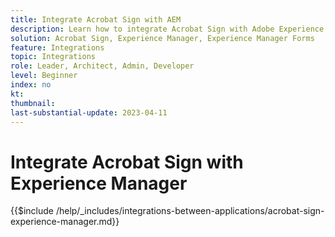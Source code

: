 ```yaml
---
title: Integrate Acrobat Sign with AEM
description: Learn how to integrate Acrobat Sign with Adobe Experience Manager (AEM).
solution: Acrobat Sign, Experience Manager, Experience Manager Forms
feature: Integrations
topic: Integrations
role: Leader, Architect, Admin, Developer
level: Beginner
index: no
kt:
thumbnail:
last-substantial-update: 2023-04-11
---
```


# Integrate Acrobat Sign with Experience Manager

{{$include /help/_includes/integrations-between-applications/acrobat-sign-experience-manager.md}}

